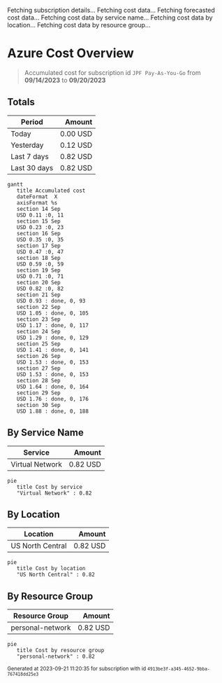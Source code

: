 Fetching subscription details...
Fetching cost data...
Fetching forecasted cost data...
Fetching cost data by service name...
Fetching cost data by location...
Fetching cost data by resource group...
# Azure Cost Overview

> Accumulated cost for subscription id `JPF Pay-As-You-Go` from **09/14/2023** to **09/20/2023**

## Totals

|Period|Amount|
|---|---:|
|Today|0.00 USD|
|Yesterday|0.12 USD|
|Last 7 days|0.82 USD|
|Last 30 days|0.82 USD|

```mermaid
gantt
   title Accumulated cost
   dateFormat  X
   axisFormat %s
   section 14 Sep
   USD 0.11 :0, 11
   section 15 Sep
   USD 0.23 :0, 23
   section 16 Sep
   USD 0.35 :0, 35
   section 17 Sep
   USD 0.47 :0, 47
   section 18 Sep
   USD 0.59 :0, 59
   section 19 Sep
   USD 0.71 :0, 71
   section 20 Sep
   USD 0.82 :0, 82
   section 21 Sep
   USD 0.93 : done, 0, 93
   section 22 Sep
   USD 1.05 : done, 0, 105
   section 23 Sep
   USD 1.17 : done, 0, 117
   section 24 Sep
   USD 1.29 : done, 0, 129
   section 25 Sep
   USD 1.41 : done, 0, 141
   section 26 Sep
   USD 1.53 : done, 0, 153
   section 27 Sep
   USD 1.53 : done, 0, 153
   section 28 Sep
   USD 1.64 : done, 0, 164
   section 29 Sep
   USD 1.76 : done, 0, 176
   section 30 Sep
   USD 1.88 : done, 0, 188
```

## By Service Name

|Service|Amount|
|---|---:|
|Virtual Network|0.82 USD|

```mermaid
pie
   title Cost by service
   "Virtual Network" : 0.82
```

## By Location

|Location|Amount|
|---|---:|
|US North Central|0.82 USD|

```mermaid
pie
   title Cost by location
   "US North Central" : 0.82
```

## By Resource Group

|Resource Group|Amount|
|---|---:|
|personal-network|0.82 USD|

```mermaid
pie
   title Cost by resource group
   "personal-network" : 0.82
```

<sup>Generated at 2023-09-21 11:20:35 for subscription with id `4913be3f-a345-4652-9bba-767418dd25e3`</sup>
